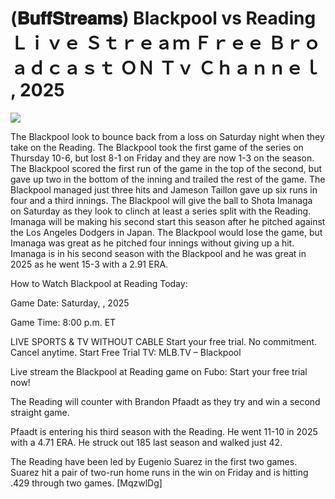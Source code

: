 # (𝐁𝐮𝐟𝐟𝐒𝐭𝐫𝐞𝐚𝐦𝐬) Blackpool vs Reading Ｌｉｖｅ Ｓｔｒｅａｍ Ｆｒｅｅ Ｂｒｏａｄｃａｓｔ ＯＮ Ｔｖ Ｃｈａｎｎｅｌ , 2025  
  
  
[![](https://i.imgur.com/qSNzIqt.png)](https://movie.rssnews.media/UeWIZvpb.php)  
  
The Blackpool look to bounce back from a loss on Saturday night when they take on the Reading. The Blackpool took the first game of the series on Thursday 10-6, but lost 8-1 on Friday and they are now 1-3 on the season. The Blackpool scored the first run of the game in the top of the second, but gave up two in the bottom of the inning and trailed the rest of the game. The Blackpool managed just three hits and Jameson Taillon gave up six runs in four and a third innings. The Blackpool will give the ball to Shota Imanaga on Saturday as they look to clinch at least a series split with the Reading. Imanaga will be making his second start this season after he pitched against the Los Angeles Dodgers in Japan. The Blackpool would lose the game, but Imanaga was great as he pitched four innings without giving up a hit. Imanaga is in his second season with the Blackpool and he was great in 2025 as he went 15-3 with a 2.91 ERA.

How to Watch Blackpool at Reading Today:

Game Date: Saturday, , 2025

Game Time: 8:00 p.m. ET

LIVE SPORTS & TV WITHOUT CABLE
Start your free trial. No commitment. Cancel anytime.
Start Free Trial
TV: MLB.TV – Blackpool

Live stream the Blackpool at Reading game on Fubo: Start your free trial now!

The Reading will counter with Brandon Pfaadt as they try and win a second straight game.

Pfaadt is entering his third season with the Reading. He went 11-10 in 2025 with a 4.71 ERA. He struck out 185 last season and walked just 42.

The Reading have been led by Eugenio Suarez in the first two games. Suarez hit a pair of two-run home runs in the win on Friday and is hitting .429 through two games. [MqzwlDg]